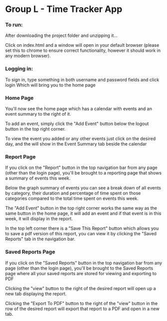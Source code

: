 # Group L - Time Tracker App


### To run:

After downloading the project folder and unzipping it...

Click on index.html and a window will open in your default browser (please set this to chrome to ensure correct functionality, however it should work in any modern browser).

### Logging in:

To sign in, type something in both username and password fields and click login Which will bring you to the home page


### Home Page
You'll now see the home page which has a calendar with events and an event summary to the right of it.

To add an event, simply click the "Add Event" button below the logout button in the top right corner.

To view the event you added or any other events just click on the desired day, and the will show in the Event Summary tab beside the calendar

### Report Page
If you click on the "Report" button in the top navigation bar from any page (other than the login page), you'll be brought to a reporting page that shows a summary of events this week.

Below the graph summary of events you can see a break down of all events by category, their duration and percentage of time spent on those categories compared to the total time spent on events this week.

The "Add Event" button in the top right corner works the same way as the same button in the home page, it will add an event and if that event is in this week, it will display in the report.

In the top left corner there is a "Save This Report" button which allows you to save a pdf version of this report, you can view it by clicking the "Saved Reports" tab in the navigation bar.

### Saved Reports Page
If you click on the "Saved Reports" button in the top navigation bar from any page (other than the login page), you'll be brought to the Saved Reports page where all your saved reports are stored for viewing and exporting to PDF

Clicking the "view" button to the right of the desired report will open up a new tab displaying the report.

Clicking the "Export To PDF" button to the right of the "view" button in the row of the desired report will export that report to a PDF and open in a new tab.